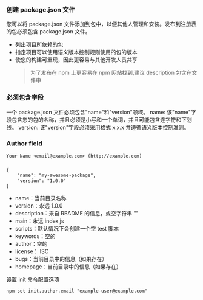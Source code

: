 ### 创建 package.json 文件

您可以将 package.json 文件添加到包中，以便其他人管理和安装。发布到注册表的包必须包含 package.json 文件。

- 列出项目所依赖的包
- 指定项目可以使用语义版本控制规则使用的包的版本
- 使您的构建可重现，因此更容易与其他开发人员共享
  > 为了发布在 npm 上更容易在 npm 网站找到,建议 description 包含在文件中

### 必须包含字段

一个 package.json 文件必须包含"name"和"version"领域。
name: 该"name"字段包含您的包的名称，并且必须是小写和一个单词，并且可能包含连字符和下划线。
version: 该"version"字段必须采用格式 x.x.x 并遵循语义版本控制准则。

### Author field

`Your Name <email@example.com> (http://example.com)`

###

```
{
    "name": "my-awesome-package",
    "version": "1.0.0"
}

```

- name：当前目录名称
- version：永远 1.0.0
- description：来自 README 的信息，或空字符串 ""
- main：永远 index.js
- scripts：默认情况下会创建一个空 test 脚本
- keywords：空的
- author：空的
- license： ISC
- bugs：当前目录中的信息（如果存在）
- homepage：当前目录中的信息（如果存在）

设置 init 命令配置选项

`npm set init.author.email "example-user@example.com"`

